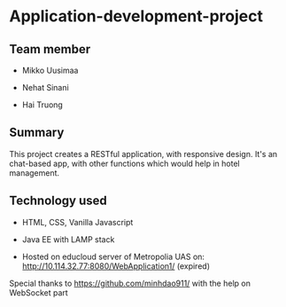 # Application-development-project


## Team member

- Mikko Uusimaa

- Nehat Sinani

- Hai Truong

## Summary

This project creates a RESTful application, with responsive design. It's an chat-based app, with other functions which would help in hotel management.

## Technology used

- HTML, CSS, Vanilla Javascript

- Java EE with LAMP stack

- Hosted on educloud server of Metropolia UAS on: http://10.114.32.77:8080/WebApplication1/ (expired)

Special thanks to https://github.com/minhdao911/ with the help on WebSocket part
